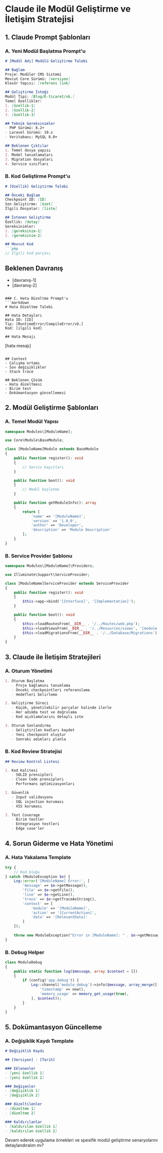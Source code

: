 # Claude ile Modül Geliştirme ve İletişim Stratejisi

## 1. Claude Prompt Şablonları

### A. Yeni Modül Başlatma Prompt'u
```markdown
# [Modül Adı] Modülü Geliştirme Talebi

## Bağlam
Proje: Modüler CMS Sistemi
Mevcut Core Sürümü: [versiyon]
Klasör Yapısı: [referans link]

## Geliştirme İsteği
Modül Tipi: [Blog/E-ticaret/vb.]
Temel Özellikler:
1. [özellik-1]
2. [özellik-2]
3. [özellik-3]

## Teknik Gereksinimler
- PHP Sürümü: 8.2+
- Laravel Sürümü: 10.x
- Veritabanı: MySQL 8.0+

## Beklenen Çıktılar
1. Temel dosya yapısı
2. Model tanımlamaları
3. Migration dosyaları
4. Service sınıfları
```

### B. Kod Geliştirme Prompt'u
```markdown
# [Özellik] Geliştirme Talebi

## Önceki Bağlam
Checkpoint ID: [ID]
Son Geliştirme: [özet]
İlgili Dosyalar: [liste]

## İstenen Geliştirme
Özellik: [detay]
Gereksinimler:
1. [gereksinim-1]
2. [gereksinim-2]

## Mevcut Kod
```php
// İlgili kod parçası
```

## Beklenen Davranış
- [davranış-1]
- [davranış-2]
```

### C. Hata Düzeltme Prompt'u
```markdown
# Hata Düzeltme Talebi

## Hata Detayları
Hata ID: [ID]
Tip: [RuntimeError/CompileError/vb.]
Kod: [ilgili kod]

## Hata Mesajı
```
[hata mesajı]
```

## Context
- Çalışma ortamı
- Son değişiklikler
- Stack trace

## Beklenen Çözüm
- Hata düzeltmesi
- Birim test
- Dokümantasyon güncellemesi
```

## 2. Modül Geliştirme Şablonları

### A. Temel Modül Yapısı
```php
namespace Modules\[ModuleName];

use Core\Module\BaseModule;

class [ModuleName]Module extends BaseModule
{
    public function register(): void
    {
        // Servis kayıtları
    }

    public function boot(): void
    {
        // Modül başlatma
    }

    public function getModuleInfo(): array
    {
        return [
            'name' => '[ModuleName]',
            'version' => '1.0.0',
            'author' => 'Developer',
            'description' => 'Module Description'
        ];
    }
}
```

### B. Service Provider Şablonu
```php
namespace Modules\[ModuleName]\Providers;

use Illuminate\Support\ServiceProvider;

class [ModuleName]ServiceProvider extends ServiceProvider
{
    public function register(): void
    {
        $this->app->bind('[Interface]', '[Implementation]');
    }

    public function boot(): void
    {
        $this->loadRoutesFrom(__DIR__ . '/../Routes/web.php');
        $this->loadViewsFrom(__DIR__ . '/../Resources/views', '[module-name]');
        $this->loadMigrationsFrom(__DIR__ . '/../Database/Migrations');
    }
}
```

## 3. Claude ile İletişim Stratejileri

### A. Oturum Yönetimi
```markdown
1. Oturum Başlatma
   - Proje bağlamını tanımlama
   - Önceki checkpointleri referanslama
   - Hedefleri belirleme

2. Geliştirme Süreci
   - Küçük, yönetilebilir parçalar halinde ilerle
   - Her adımda test ve doğrulama
   - Kod açıklamalarını detaylı iste

3. Oturum Sonlandırma
   - Geliştirilen kodları kaydet
   - Yeni checkpoint oluştur
   - Sonraki adımları planla
```

### B. Kod Review Stratejisi
```markdown
## Review Kontrol Listesi

1. Kod Kalitesi
   - SOLID prensipleri
   - Clean Code prensipleri
   - Performans optimizasyonları

2. Güvenlik
   - Input validasyonu
   - SQL injection koruması
   - XSS koruması

3. Test Coverage
   - Birim testler
   - Entegrasyon testleri
   - Edge case'ler
```

## 4. Sorun Giderme ve Hata Yönetimi

### A. Hata Yakalama Template
```php
try {
    // Kod bloğu
} catch (ModuleException $e) {
    Log::error('[ModuleName] Error:', [
        'message' => $e->getMessage(),
        'file' => $e->getFile(),
        'line' => $e->getLine(),
        'trace' => $e->getTraceAsString(),
        'context' => [
            'module' => '[ModuleName]',
            'action' => '[CurrentAction]',
            'data' => '[RelevantData]'
        ]
    ]);
    
    throw new ModuleException("Error in [ModuleName]: " . $e->getMessage());
}
```

### B. Debug Helper
```php
class ModuleDebug
{
    public static function log($message, array $context = [])
    {
        if (config('app.debug')) {
            Log::channel('module_debug')->info($message, array_merge([
                'timestamp' => now(),
                'memory_usage' => memory_get_usage(true),
            ], $context));
        }
    }
}
```

## 5. Dokümantasyon Güncelleme

### A. Değişiklik Kaydı Template
```markdown
# Değişiklik Kaydı

## [Versiyon] - [Tarih]

### Eklenenler
- [yeni özellik 1]
- [yeni özellik 2]

### Değişenler
- [değişiklik 1]
- [değişiklik 2]

### Düzeltilenler
- [düzeltme 1]
- [düzeltme 2]

### Kaldırılanlar
- [kaldırılan özellik 1]
- [kaldırılan özellik 2]
```

Devam ederek uygulama örnekleri ve spesifik modül geliştirme senaryolarını detaylandıralım mı?